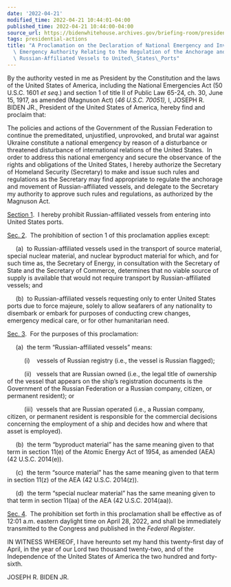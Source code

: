 ```yaml
---
date: '2022-04-21'
modified_time: 2022-04-21 10:44:01-04:00
published_time: 2022-04-21 10:44:00-04:00
source_url: https://bidenwhitehouse.archives.gov/briefing-room/presidential-actions/2022/04/21/a-proclamation-on-the-declaration-of-national-emergency-and-invocation-of-emergency-authority-relating-to-the-regulation-of-the-anchorage-and-movement-of-russian-affiliated-vessels-to-united-states-po/
tags: presidential-actions
title: "A Proclamation on the Declaration of National Emergency and Invocation of\
  \ Emergency Authority Relating to the Regulation of the Anchorage and Movement of\
  \ Russian-Affiliated Vessels to United\_States\_Ports"
---
```

 
By the authority vested in me as President by the Constitution and the
laws of the United States of America, including the National Emergencies
Act (50 U.S.C. 1601 *et seq*.) and section 1 of title II of Public Law
65-24, ch. 30, June 15, 1917, as amended (Magnuson Act) (*46 U.S.C.
70051),* I, JOSEPH R. BIDEN JR., President of the United States of
America, hereby find and proclaim that:

The policies and actions of the Government of the Russian Federation to
continue the premeditated, unjustified, unprovoked, and brutal war
against Ukraine constitute a national emergency by reason of a
disturbance or threatened disturbance of international relations of the
United States.  In order to address this national emergency and secure
the observance of the rights and obligations of the United States, I
hereby authorize the Secretary of Homeland Security (Secretary) to make
and issue such rules and regulations as the Secretary may find
appropriate to regulate the anchorage and movement of Russian-affiliated
vessels, and delegate to the Secretary my authority to approve such
rules and regulations, as authorized by the Magnuson Act.

<span style="text-decoration: underline">Section 1</span>.  I hereby
prohibit Russian-affiliated vessels from entering into United States
ports.

<span style="text-decoration: underline">Sec. 2</span>.  The prohibition
of section 1 of this proclamation applies except:

     (a)  to Russian-affiliated vessels used in the transport of source
material, special nuclear material, and nuclear byproduct material for
which, and for such time as, the Secretary of Energy, in consultation
with the Secretary of State and the Secretary of Commerce, determines
that no viable source of supply is available that would not require
transport by Russian-affiliated vessels; and

     (b)  to Russian-affiliated vessels requesting only to enter United
States ports due to force majeure, solely to allow seafarers of any
nationality to disembark or embark for purposes of conducting crew
changes, emergency medical care, or for other humanitarian need.

<span style="text-decoration: underline">Sec. 3</span>.  For the
purposes of this proclamation:

     (a)  the term “Russian-affiliated vessels” means:

          (i)    vessels of Russian registry (i.e., the vessel is
Russian flagged);

          (ii)   vessels that are Russian owned (i.e., the legal title
of ownership of the vessel that appears on the ship’s registration
documents is the Government of the Russian Federation or a Russian
company, citizen, or permanent resident); or

          (iii)  vessels that are Russian operated (i.e., a Russian
company, citizen, or permanent resident is responsible for the
commercial decisions concerning the employment of a ship and decides how
and where that asset is employed).

     (b)  the term “byproduct material” has the same meaning given to
that term in section 11(e) of the Atomic Energy Act of 1954, as amended
(AEA) (42 U.S.C. 2014(e)).

     (c)  the term “source material” has the same meaning given to that
term in section 11(z) of the AEA (42 U.S.C. 2014(z)).

     (d)  the term “special nuclear material” has the same meaning given
to that term in section 11(aa) of the AEA (42 U.S.C. 2014(aa)).

<span style="text-decoration: underline">Sec. 4</span>.  The prohibition
set forth in this proclamation shall be effective as of 12:01 a.m.
eastern daylight time on April 28, 2022, and shall be immediately
transmitted to the Congress and published in the *Federal Register*.

IN WITNESS WHEREOF, I have hereunto set my hand this twenty-first day of
April, in the year of our Lord two thousand twenty-two, and of the
Independence of the United States of America the two hundred and
forty-sixth.

JOSEPH R. BIDEN JR.

